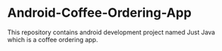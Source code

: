 # Android-Coffee-Ordering-App
This repository contains android development project named Just Java which is a coffee ordering app.
